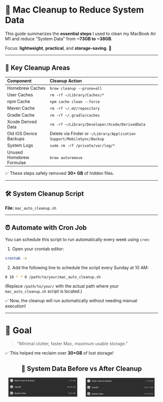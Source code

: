 
# 💪 Mac Cleanup to Reduce System Data

This guide summarizes the **essential steps** I used to clean my MacBook Air M1 and reduce "System Data" from **~73GB to ~38GB**.

Focus: **lightweight**, **practical**, and **storage-saving**. 🚀

---

## 🧹 Key Cleanup Areas

| Component | Cleanup Action |
|:---|:---|
| Homebrew Caches | `brew cleanup --prune=all` |
| User Caches | `rm -rf ~/Library/Caches/*` |
| npm Cache | `npm cache clean --force` |
| Maven Cache | `rm -rf ~/.m2/repository` |
| Gradle Cache | `rm -rf ~/.gradle/caches` |
| Xcode Derived Data | `rm -rf ~/Library/Developer/Xcode/DerivedData` |
| Old iOS Device Backups | Delete via Finder or `~/Library/Application Support/MobileSync/Backup` |
| System Logs | `sudo rm -rf /private/var/log/*` |
| Unused Homebrew Formulae | `brew autoremove` |

✅ These steps safely removed **30+ GB** of hidden files.

---

## 🛠️ System Cleanup Script

**File:** `mac_auto_cleanup.sh`

---

## ⏰ Automate with Cron Job

You can schedule this script to run automatically every week using `cron`:

1. Open your crontab editor:

```bash
crontab -e
```

2. Add the following line to schedule the script every Sunday at 10 AM:

```bash
0 10 * * 0 /path/to/your/mac_auto_cleanup.sh
```

(Replace `/path/to/your/` with the actual path where your `mac_auto_cleanup.sh` script is located.)

✅ Now, the cleanup will run automatically without needing manual execution!

---

# 🚀 Goal

> "Minimal clutter, faster Mac, maximum usable storage."

✅ This helped me reclaim over **30+GB** of lost storage!

<h2 align="center">📸 System Data Before vs After Cleanup</h2>

<p align="center">
  <img src="imgs/before_cleanup.png" alt="Before Cleanup" width="45%" style="object-fit: contain;"/>
  &nbsp; &nbsp; &nbsp;
  <img src="imgs/after_cleanup.png" alt="After Cleanup" width="45%" style="object-fit: contain;"/>
</p>


